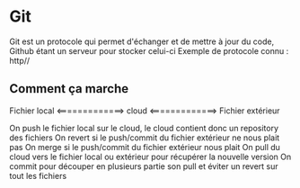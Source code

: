 # Git

Git est un protocole qui permet d'échanger et de mettre à jour du code, Github étant un serveur pour stocker celui-ci
Exemple de protocole connu : http//

## Comment ça marche

Fichier local <=============> cloud <=============> Fichier extérieur

On push le fichier local sur le cloud, le cloud contient donc un repository des fichiers
On revert si le push/commit du fichier extérieur ne nous plait pas
On merge si le push/commit du fichier extérieur nous plait
On pull du cloud vers le fichier local ou extérieur pour récupérer la nouvelle version
On commit pour découper en plusieurs partie son pull et éviter un revert sur tout les fichiers
